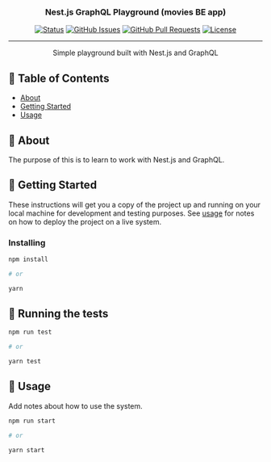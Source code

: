 <h3 align="center">Nest.js GraphQL Playground (movies BE app)</h3>

<div align="center">

[![Status](https://img.shields.io/badge/status-active-success.svg)]()
[![GitHub Issues](https://img.shields.io/github/issues/kylelobo/The-Documentation-Compendium.svg)](https://github.com/kylelobo/The-Documentation-Compendium/issues)
[![GitHub Pull Requests](https://img.shields.io/github/issues-pr/kylelobo/The-Documentation-Compendium.svg)](https://github.com/kylelobo/The-Documentation-Compendium/pulls)
[![License](https://img.shields.io/badge/license-MIT-blue.svg)](/LICENSE)

</div>

---

<p align="center"> Simple playground built with Nest.js and GraphQL
    <br>
</p>

## 📝 Table of Contents

- [About](#about)
- [Getting Started](#getting_started)
- [Usage](#usage)

## 🧐 About <a name = "about"></a>

The purpose of this is to learn to work with Nest.js and GraphQL.

## 🏁 Getting Started <a name = "getting_started"></a>

These instructions will get you a copy of the project up and running on your local machine for development and testing purposes. See [usage](#usage) for notes on how to deploy the project on a live system.

### Installing

```bash
npm install

# or

yarn
```

## 🔧 Running the tests <a name = "tests"></a>

```bash
npm run test

# or

yarn test
```

## 🎈 Usage <a name="usage"></a>

Add notes about how to use the system.

```bash
npm run start

# or

yarn start
```
